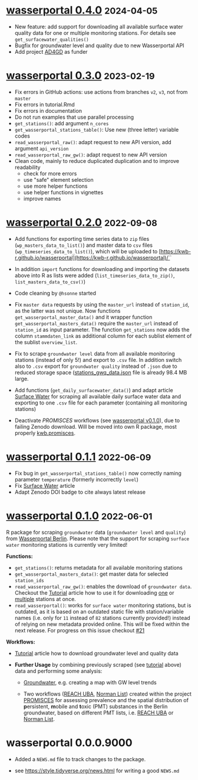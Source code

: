 # [wasserportal 0.4.0](https://github.com/KWB-R/wasserportal/releases/tag/v0.4.0) <small>2024-04-05</small>

* New feature: add support for downloading all available surface water quality 
data for one or multiple monitoring stations. For details see `get_surfacewater_qualities()` 
* Bugfix for groundwater level and quality due to new Wasserportal API 
* Add project [AD4GD](https://www.kompetenz-wasser.de/de/forschung/projekte/ad4gd) 
as funder


# [wasserportal 0.3.0](https://github.com/KWB-R/wasserportal/releases/tag/v0.3.0) <small>2023-02-19</small>

* Fix errors in GitHub actions: use actions from branches `v2`, `v3`, not from 
  `master`
* Fix errors in tutorial.Rmd
* Fix errors in documentation
* Do not run examples that use parallel processing
* `get_stations()`: add argument `n_cores`
* `get_wasserportal_stations_table()`: Use new (three letter) variable codes 
* `read_wasserportal_raw()`: adapt request to new API version, add argument 
  `api_version`
* `read_wasserportal_raw_gw()`: adapt request to new API version
* Clean code, mainly to reduce duplicated duplication and to improve readability
  - check for more errors
  - use "safe" element selection
  - use more helper functions
  - use helper functions in vignettes
  - improve names

# [wasserportal 0.2.0](https://github.com/KWB-R/wasserportal/releases/tag/v0.2.0) <small>2022-09-08</small>

* Add functions for exporting time series data to `zip` files (`wp_masters_data_to_list()`) 
and master data to `csv` files (`wp_timeseries_data_to_list()`), which will be 
uploaded to [https://kwb-r.github.io/wasserportal](https://kwb-r.github.io/wasserportal)/`<filename>`

* In addition `import` functions for downloading and importing the datasets above 
into R as lists were added (`list_timeseries_data_to_zip()`, `list_masters_data_to_csv()`)

* Code cleaning by `@hsonne` started

* Fix `master data` requests by using the `master_url` instead of `station_id`, 
as the latter was not unique. Now functions `get_wasserportal_master_data()` and 
it wrapper function `get_wasserportal_masters_data()` require the `master_url` 
instead of `station_id` as input parameter. The function `get_stations` now adds 
the column `stammdaten_link` as additional column for each sublist element of the 
sublist `overview_list`. 

* Fix to scrape  `groundwater level` data from all available monitoring stations (instead of only 5!) and export to `.csv` file. In addition switch also to `.csv`
export for `groundwater quality` instead of `.json` due to reduced storage space 
([stations_gwq_data.json](https://github.com/KWB-R/wasserportal/blob/gh-pages/stations_gwq_data.json) file is already 98.4 MB large.

* Add functions (`get_daily_surfacewater_data()`) and adapt article 
[Surface Water](../articles/surface-water.html) for scraping all available daily 
surface water data and exporting to one `.csv` file for each parameter (containing
all monitoring stations)

* Deactivate *PROMISCES* workflows (see [wasserportal v0.1.0](#wasserportal-010-2022-06-01)), due to failing Zenodo download. Will be 
moved into own R package, most properly [kwb.promisces](https://github.com/kwb-r/kwb.promisces).


# [wasserportal 0.1.1](https://github.com/KWB-R/wasserportal/releases/tag/v0.1.1) <small>2022-06-09</small>

* Fix bug in `get_wasserportal_stations_table()` now correctly naming parameter 
`temperature` (formerly incorrectly `level`)
* Fix [Surface Water](../articles/surface-water.html) article
* Adapt Zenodo DOI badge to cite always latest release

# [wasserportal 0.1.0](https://github.com/KWB-R/wasserportal/releases/tag/v0.1.0) <small>2022-06-01</small>

R package for scraping `groundwater` data (`groundwater level` and `quality`) from [Wasserportal Berlin](https://wasserportal.berlin.de). Please note that the 
support for scraping `surface water` monitoring stations is currently very limited!

**Functions:**

* `get_stations()`: returns metadata for all available monitoring stations
* `get_wasserportal_masters_data()`: get master data for selected `station_ids` 
* `read_wasserportal_raw_gw()`: enables the download of `groundwater data`. 
Checkout the [Tutorial](../articles/tutorial.html) article how to use it for downloading [one](../articles/tutorial.html#download-and-plotting-one-station) or [multiple](../articles/tutorial.html#download-and-plotting-multiple-stations) 
stations at once.
* `read_wasserportal()`: works for `surface water` monitoring stations, but is 
outdated, as it is based on an outdated static file with station/variable names 
(i.e. only for `11` instead of `82` stations currently provided!) instead of 
relying on new metadata provided online. This will be fixed within the next release. For progress on this issue checkout [#21](https://github.com/KWB-R/wasserportal/issues/21)

**Workflows:**

- [Tutorial](../articles/tutorial.html) article how to download groundwater level 
and quality data


- **Further Usage** by combining previously scraped (see 
[tutorial](../articles/tutorial.html) above) data and performing some analysis: 

  * [Groundwater](../articles/groundwater.html), e.g. creating a map with GW level 
  trends
  
  * Two workflows ([REACH UBA](../articles/promisces_reach-uba.html), [Norman List](../articles/promisces_norman-lists.html)) created within the project [PROMISCES](https://www.kompetenz-wasser.de/en/forschung/projekte/promisces) for assessing  prevalence and the spatial distribution of **p**ersistent, **m**obile and **t**oxic (PMT) substances in the Berlin groundwater, based on different PMT lists, i.e. [REACH UBA](../articles/promisces_reach-uba.html) or [Norman List](../articles/promisces_norman-lists.html).

# wasserportal 0.0.0.9000

* Added a `NEWS.md` file to track changes to the package.

* see https://style.tidyverse.org/news.html for writing a good `NEWS.md`


